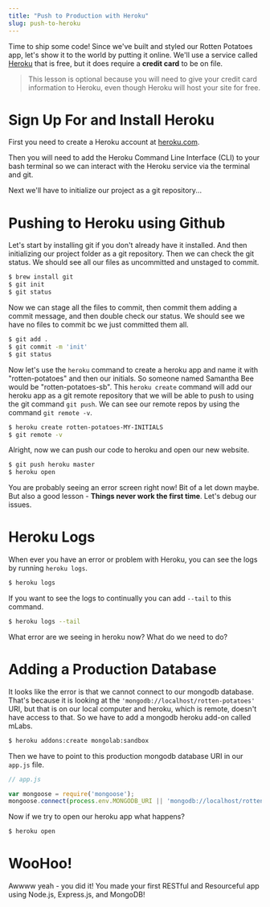 ```yaml
---
title: "Push to Production with Heroku"
slug: push-to-heroku
---
```


Time to ship some code! Since we've built and styled our Rotten Potatoes app, let's show it to the world by putting it online. We'll use a service called [Heroku](https://www.heroku.com) that is free, but it does require a **credit card** to be on file.

> This lesson is optional because you will need to give your credit card information to Heroku, even though Heroku will host your site for free.

# Sign Up For and Install Heroku

First you need to create a Heroku account at [heroku.com](https://www.heroku.com).

Then you will need to add the Heroku Command Line Interface (CLI) to your bash terminal so we can interact with the Heroku service via the terminal and git.

Next we'll have to initialize our project as a git repository...

# Pushing to Heroku using Github

Let's start by installing git if you don't already have it installed. And then initializing our project folder as a git repository. Then we can check the git status. We should see all our files as uncommitted and unstaged to commit.

```bash
$ brew install git
$ git init
$ git status
```

Now we can stage all the files to commit, then commit them adding a commit message, and then double check our status. We should see we have no files to commit bc we just committed them all.

```bash
$ git add .
$ git commit -m 'init'
$ git status
```

Now let's use the `heroku` command to create a heroku app and name it with "rotten-potatoes" and then our initials. So someone named Samantha Bee would be "rotten-potatoes-sb". This `heroku create` command will add our heroku app as a git remote repository that we will be able to push to using the git command `git push`. We can see our remote repos by using the command `git remote -v`.

```bash
$ heroku create rotten-potatoes-MY-INITIALS
$ git remote -v
```

Alright, now we can push our code to heroku and open our new website.

```bash
$ git push heroku master
$ heroku open
```

You are probably seeing an error screen right now! Bit of a let down maybe. But also a good lesson - **Things never work the first time**. Let's debug our issues.

# Heroku Logs

When ever you have an error or problem with Heroku, you can see the logs by running `heroku logs`.

```bash
$ heroku logs
```

If you want to see the logs to continually you can add `--tail` to this command.

```bash
$ heroku logs --tail
```

What error are we seeing in heroku now? What do we need to do?

# Adding a Production Database

It looks like the error is that we cannot connect to our mongodb database. That's because it is looking at the `'mongodb://localhost/rotten-potatoes'` URI, but that is on our local computer and heroku, which is remote, doesn't have access to that. So we have to add a mongodb heroku add-on called mLabs.

```bash
$ heroku addons:create mongolab:sandbox
```

Then we have to point to this production mongodb database URI in our `app.js` file.

```js
// app.js

var mongoose = require('mongoose');
mongoose.connect(process.env.MONGODB_URI || 'mongodb://localhost/rotten-potatoes');
```

Now if we try to open our heroku app what happens?

```bash
$ heroku open
```

# WooHoo!

Awwww yeah - you did it! You made your first RESTful and Resourceful app using Node.js, Express.js, and MongoDB!
